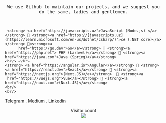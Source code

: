 <p align="center">
<samp> We use Github to maintain our projects, and we suggest you do the same, ladies and gentlemen.<br/><br/><br/>
     
     <strong> <a href="https://javascripts.uz">JavaScript (Node.js) </a></strong> 🔹 <strong><a href="https://[javascripts.uz](https://learn.microsoft.com/en-us/dotnet/csharp/)">c# (.NET core)</a></strong> 🔹<strong><a 
          href="https://go.dev">Go</a></strong> 🔹 <strong><a href="https://php.net"> PHP (Laravel)</a></strong> 🔹 <strong><a href="https://java.com">Java (Spring)</a></strong>
    <br/> </br>
    <strong> <a href="https://angular.io">Angular</a></strong> 🔸 <strong> <a href="https://react.dev">React</a></strong> 🔸 <strong><a href="https://nextjs.org">(Next.JS)</a></strong>  🔸 <strong><a 
     href="https://vuejs.org">Vue</a></strong> 🔸 <strong><a href="https://nuxt.com">(Nuxt.JS)</a></strong>  
    <br/> 
    <br/>

    



</samp>
 <a href="https://t.me/mukhriddinweb">Telegram</a> . <a href="https://medium.com/@mukhriddinweb">Medium</a> . <a href=https://www.linkedin.com/in/mukhriddin-khodiev-6977a4243">Linkedin</a>
 </p>

<p align="center"> 
  Visitor count<br>
  <img src="https://profile-counter.glitch.me/mukhriddin-dev/count.svg" />
</p>
